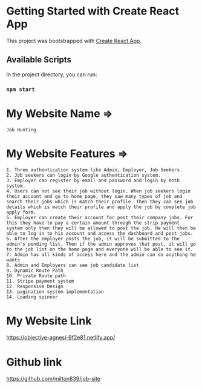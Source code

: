 # Getting Started with Create React App

This project was bootstrapped with [Create React App](https://github.com/facebook/create-react-app).

## Available Scripts

In the project directory, you can run:

### `npm start`

# My Website Name =>

    Job Hunting

# My Website Features =>

    1. Three authentication system like Admin, Employer, Job Seekers.
    2. Job seekers can login by Google authentication system.
    3. Employer can register by email and password and login by both system.
    4. Users can not see their job without login. When job seekers login their account and go to home page, they saw many types of job and search their jobs which is match their profile. Then they can see job details which is match their profile and apply the job by complete job apply form.
    5. Employer can create their account for post their company jobs. For this they have to pay a certain amount through the strip payment system only then they will be allowed to post the job. He will then be able to log in to his account and access the dashboard and post jobs.
    6. After the employer posts the job, it will be submitted to the admin's pending list. Then if the admin approves that post, it will go to the job list on the home page and everyone will be able to see it.
    7. Admin has all kinds of access here and the admin can do anything he wants
    8. Admin and Employers can see job candidate list
    9. Dynamic Route Path
    10. Private Route path
    11. Stripe payment system
    12. Responsive Design
    13. pagination system implementation
    14. Loading spinner

# My Website Link

https://objective-agnesi-9f2e81.netlify.app/

# Github link

https://github.com/milton839/job-site
